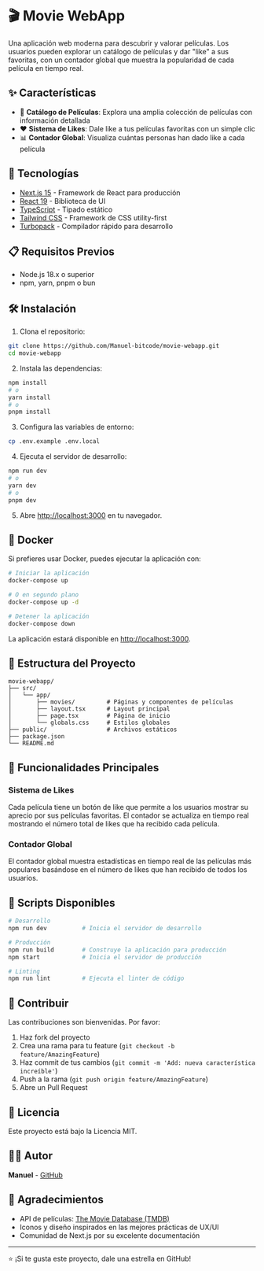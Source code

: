 # 🎬 Movie WebApp

Una aplicación web moderna para descubrir y valorar películas. Los usuarios pueden explorar un catálogo de películas y dar "like" a sus favoritas, con un contador global que muestra la popularidad de cada película en tiempo real.

## ✨ Características

- 🎥 **Catálogo de Películas**: Explora una amplia colección de películas con información detallada
- ❤️ **Sistema de Likes**: Dale like a tus películas favoritas con un simple clic
- 📊 **Contador Global**: Visualiza cuántas personas han dado like a cada película

## 🚀 Tecnologías

- [Next.js 15](https://nextjs.org/) - Framework de React para producción
- [React 19](https://react.dev/) - Biblioteca de UI
- [TypeScript](https://www.typescriptlang.org/) - Tipado estático
- [Tailwind CSS](https://tailwindcss.com/) - Framework de CSS utility-first
- [Turbopack](https://turbo.build/pack) - Compilador rápido para desarrollo

## 📋 Requisitos Previos

- Node.js 18.x o superior
- npm, yarn, pnpm o bun

## 🛠️ Instalación

1. Clona el repositorio:
```bash
git clone https://github.com/Manuel-bitcode/movie-webapp.git
cd movie-webapp
```

2. Instala las dependencias:
```bash
npm install
# o
yarn install
# o
pnpm install
```

3. Configura las variables de entorno:
```bash
cp .env.example .env.local
```

4. Ejecuta el servidor de desarrollo:
```bash
npm run dev
# o
yarn dev
# o
pnpm dev
```

5. Abre [http://localhost:3000](http://localhost:3000) en tu navegador.

## 🐳 Docker

Si prefieres usar Docker, puedes ejecutar la aplicación con:

```bash
# Iniciar la aplicación
docker-compose up

# O en segundo plano
docker-compose up -d

# Detener la aplicación
docker-compose down
```

La aplicación estará disponible en [http://localhost:3000](http://localhost:3000).

## 📁 Estructura del Proyecto

```
movie-webapp/
├── src/
│   └── app/
│       ├── movies/         # Páginas y componentes de películas
│       ├── layout.tsx      # Layout principal
│       ├── page.tsx        # Página de inicio
│       └── globals.css     # Estilos globales
├── public/                 # Archivos estáticos
├── package.json
└── README.md
```

## 🎯 Funcionalidades Principales

### Sistema de Likes

Cada película tiene un botón de like que permite a los usuarios mostrar su aprecio por sus películas favoritas. El contador se actualiza en tiempo real mostrando el número total de likes que ha recibido cada película.

### Contador Global

El contador global muestra estadísticas en tiempo real de las películas más populares basándose en el número de likes que han recibido de todos los usuarios.

## 🔧 Scripts Disponibles

```bash
# Desarrollo
npm run dev          # Inicia el servidor de desarrollo

# Producción
npm run build        # Construye la aplicación para producción
npm start            # Inicia el servidor de producción

# Linting
npm run lint         # Ejecuta el linter de código
```

## 🤝 Contribuir

Las contribuciones son bienvenidas. Por favor:

1. Haz fork del proyecto
2. Crea una rama para tu feature (`git checkout -b feature/AmazingFeature`)
3. Haz commit de tus cambios (`git commit -m 'Add: nueva característica increíble'`)
4. Push a la rama (`git push origin feature/AmazingFeature`)
5. Abre un Pull Request

## 📝 Licencia

Este proyecto está bajo la Licencia MIT.

## 👨‍💻 Autor

**Manuel** - [GitHub](https://github.com/Manuel-bitcode)

## 🙏 Agradecimientos

- API de películas: [The Movie Database (TMDB)](https://www.themoviedb.org/)
- Iconos y diseño inspirados en las mejores prácticas de UX/UI
- Comunidad de Next.js por su excelente documentación

---

⭐ ¡Si te gusta este proyecto, dale una estrella en GitHub!

